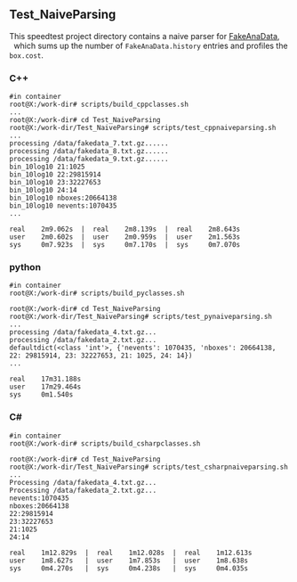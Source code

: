 ## Test_NaiveParsing
This speedtest project directory contains a naive parser for [FakeAnaData](../workdir/proto/fake_anadata.proto),  
&nbsp; which sums up the number of `FakeAnaData.history` entries and profiles the `box.cost`.

### C++
```
#in container
root@X:/work-dir# scripts/build_cppclasses.sh
...
root@X:/work-dir# cd Test_NaiveParsing
root@X:/work-dir/Test_NaiveParsing# scripts/test_cppnaiveparsing.sh
...
processing /data/fakedata_7.txt.gz......
processing /data/fakedata_8.txt.gz......
processing /data/fakedata_9.txt.gz......
bin_10log10 21:1025
bin_10log10 22:29815914
bin_10log10 23:32227653
bin_10log10 24:14
bin_10log10 nboxes:20664138
bin_10log10 nevents:1070435
...
```
```
real    2m9.062s  |  real    2m8.139s  |  real    2m8.643s
user    2m0.602s  |  user    2m0.959s  |  user    2m1.563s
sys     0m7.923s  |  sys     0m7.170s  |  sys     0m7.070s
```

### python
```
#in container
root@X:/work-dir# scripts/build_pyclasses.sh

root@X:/work-dir# cd Test_NaiveParsing
root@X:/work-dir/Test_NaiveParsing# scripts/test_pynaiveparsing.sh
...
processing /data/fakedata_4.txt.gz...
processing /data/fakedata_2.txt.gz...
defaultdict(<class 'int'>, {'nevents': 1070435, 'nboxes': 20664138, 22: 29815914, 23: 32227653, 21: 1025, 24: 14})
...
```
```
real    17m31.188s
user    17m29.464s
sys     0m1.540s
```

### C#
```
#in container
root@X:/work-dir# scripts/build_csharpclasses.sh

root@X:/work-dir# cd Test_NaiveParsing
root@X:/work-dir/Test_NaiveParsing# scripts/test_csharpnaiveparsing.sh
...
Processing /data/fakedata_4.txt.gz...
Processing /data/fakedata_2.txt.gz...
nevents:1070435
nboxes:20664138
22:29815914
23:32227653
21:1025
24:14
```
```
real    1m12.829s  |  real    1m12.028s  |  real    1m12.613s
user    1m8.627s   |  user    1m7.853s   |  user    1m8.638s
sys     0m4.270s   |  sys     0m4.238s   |  sys     0m4.035s
```

